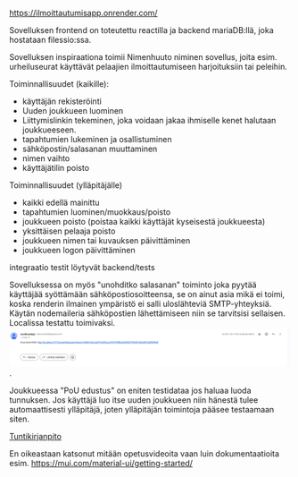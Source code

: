 https://ilmoittautumisapp.onrender.com/

Sovelluksen frontend on toteutettu reactilla ja backend mariaDB:llä, joka hostataan filessio:ssa.

Sovelluksen inspiraationa toimii Nimenhuuto niminen sovellus, joita esim. urheiluseurat käyttävät pelaajien ilmoittautumiseen harjoituksiin tai peleihin.

Toiminnallisuudet (kaikille):

- käyttäjän rekisteröinti
- Uuden joukkueen luominen
- Liittymislinkin tekeminen, joka voidaan jakaa ihmiselle kenet halutaan joukkueeseen.
- tapahtumien lukeminen ja osallistuminen
- sähköpostin/salasanan muuttaminen
- nimen vaihto
- käyttäjätilin poisto

Toiminnallisuudet (ylläpitäjälle)

- kaikki edellä mainittu
- tapahtumien luominen/muokkaus/poisto
- joukkueen poisto (poistaa kaikki käyttäjät kyseisestä joukkueesta)
- yksittäisen pelaaja poisto
- joukkueen nimen tai kuvauksen päivittäminen
- joukkueen logon päivittäminen

integraatio testit löytyvät backend/tests

Sovelluksessa on myös "unohditko salasanan" toiminto joka pyytää käyttäjää syöttämään sähköpostiosoitteensa, se on ainut asia mikä ei toimi, koska renderin ilmainen ympäristö ei salli uloslähteviä SMTP-yhteyksiä. Käytän nodemaileria sähköpostien lähettämiseen niin se tarvitsisi sellaisen. Localissa testattu toimivaksi.
![alt text](image.png).

Joukkueessa "PoU edustus" on eniten testidataa jos haluaa luoda tunnuksen.
Jos käyttäjä luo itse uuden joukkueen niin hänestä tulee automaattisesti ylläpitäjä, joten ylläpitäjän toimintoja pääsee testaamaan siten.

[Tuntikirjanpito](tuntikirjanpito.txt)

En oikeastaan katsonut mitään opetusvideoita vaan luin dokumentaatioita esim. https://mui.com/material-ui/getting-started/
